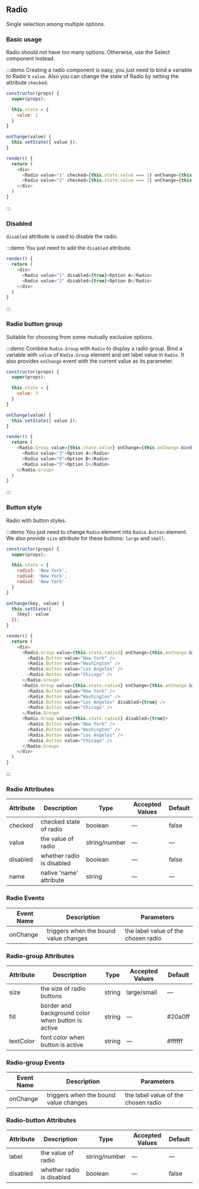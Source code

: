 ## Radio

Single selection among multiple options.

### Basic usage

Radio should not have too many options. Otherwise, use the Select component instead.

:::demo Creating a radio component is easy, you just need to bind a variable to Radio's `value`. Also you can change the state of Radio by setting the attribute `checked`.
```js
constructor(props) {
  super(props);

  this.state = {
    value: 1
  }
}

onChange(value) {
  this.setState({ value });
}

render() {
  return (
    <div>
      <Radio value="1" checked={this.state.value === 1} onChange={this.onChange.bind(this)}>Option A</Radio>
      <Radio value="2" checked={this.state.value === 2} onChange={this.onChange.bind(this)}>Option B</Radio>
    </div>
  )
}
```
:::

### Disabled

`disabled` attribute is used to disable the radio.

:::demo You just need to add the `disabled` attribute.
```js
render() {
  return (
    <div>
      <Radio value="1" disabled={true}>Option A</Radio>
      <Radio value="2" disabled={true}>Option B</Radio>
    </div>
  )
}
```
:::

### Radio button group

Suitable for choosing from some mutually exclusive options.

:::demo Combine `Radio.Group` with `Radio` to display a radio group. Bind a variable with `value` of `Radio.Group` element and set label value in `Radio`. It also provides `onChange` event with the current value as its parameter.

```js
constructor(props) {
  super(props);

  this.state = {
    value: 3
  }
}

onChange(value) {
  this.setState({ value });
}

render() {
  return (
    <Radio.Group value={this.state.value} onChange={this.onChange.bind(this)}>
      <Radio value="3">Option A</Radio>
      <Radio value="6">Option B</Radio>
      <Radio value="9">Option C</Radio>
    </Radio.Group>
  )
}
```
:::

### Button style

Radio with button styles.

:::demo You just need to change `Radio` element into `Radio.Button` element. We also provide `size` attribute for these buttons: `large` and `small`.
```js
constructor(props) {
  super(props);

  this.state = {
    radio3: 'New York',
    radio4: 'New York',
    radio5: 'New York'
  }
}

onChange(key, value) {
  this.setState({
    [key]: value
  });
}

render() {
  return (
    <div>
      <Radio.Group value={this.state.radio3} onChange={this.onChange.bind(this, 'radio3')}>
        <Radio.Button value="New York" />
        <Radio.Button value="Washington" />
        <Radio.Button value="Los Angeles" />
        <Radio.Button value="Chicago" />
      </Radio.Group>
      <Radio.Group value={this.state.radio4} onChange={this.onChange.bind(this, 'radio4')}>
        <Radio.Button value="New York" />
        <Radio.Button value="Washington" />
        <Radio.Button value="Los Angeles" disabled={true} />
        <Radio.Button value="Chicago" />
      </Radio.Group>
      <Radio.Group value={this.state.radio5} disabled={true}>
        <Radio.Button value="New York" />
        <Radio.Button value="Washington" />
        <Radio.Button value="Los Angeles" />
        <Radio.Button value="Chicago" />
      </Radio.Group>
    </div>
  )
}
```
:::

### Radio Attributes

 Attribute      | Description          | Type      | Accepted Values       | Default
---- | ---- | ---- | ---- | ----
checked | checked state of radio | boolean | — | false
value | the value of radio | string/number | — | —
disabled | whether radio is disabled | boolean | — | false
name | native 'name' attribute | string    |      —         |     —

### Radio Events

Event Name | Description | Parameters |
--- | --- | ---
onChange | triggers when the bound value changes | the label value of the chosen radio

### Radio-group Attributes

 Attribute      | Description          | Type      | Accepted Values       | Default
---- | ---- | ---- | ---- | ----
size | the size of radio buttons | string | large/small | —
fill  | border and background color when button is active | string   | — | #20a0ff   |
textColor | font color when button is active | string   | — | #ffffff   |

### Radio-group Events

| Event Name | Description | Parameters |
--- | --- | ---
onChange | triggers when the bound value changes | the label value of the chosen radio

### Radio-button Attributes

 Attribute      | Description          | Type      | Accepted Values       | Default
---- | ---- | ---- | ---- | ----
label | the value of radio | string/number | — | —
disabled | whether radio is disabled | boolean | — | false
